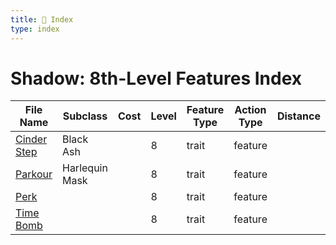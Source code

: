 ```yaml
---
title: 📑 Index
type: index
---
```


# Shadow: 8th-Level Features Index

| File Name                       | Subclass       | Cost | Level | Feature Type | Action Type | Distance | Target |
| ------------------------------- | -------------- | ---- | ----- | ------------ | ----------- | -------- | ------ |
| [Cinder Step](../Cinder%20Step) | Black Ash      |      | 8     | trait        | feature     |          |        |
| [Parkour](../Parkour)           | Harlequin Mask |      | 8     | trait        | feature     |          |        |
| [Perk](../Perk)                 |                |      | 8     | trait        | feature     |          |        |
| [Time Bomb](../Time%20Bomb)     |                |      | 8     | trait        | feature     |          |        |
